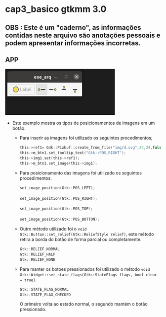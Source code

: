 # cap3_basico gtkmm 3.0

## OBS : Este é um "caderno", as informações contidas neste arquivo são anotações pessoais e podem apresentar informações incorretas.

## APP

![](img/app.gif)

* Este exemplo mostra os tipos de posicionamentos de imagens em um botão.

    * Para inserir as imagens foi utilizado os seguintes procedimentos;

        ~~~c
        this->ref1= Gdk::Pixbuf::create_from_file("img/d.svg",24,24,false);
        this->m_btn1.set_tooltip_text("Gtk::POS_RIGHT");
        this->img1.set(this->ref1);
        this->m_btn1.set_image(this->img1);
        ~~~

    * Para posicionamento das imagens foi utilizado os seguintes procedimentos.


        ~~~c
        set_image_position(Gtk::POS_LEFT);

        set_image_position(Gtk::POS_RIGHT);
        
        set_image_position(Gtk::POS_TOP);

        set_image_position(Gtk::POS_BOTTON);
        ~~~

    * Outro método utilizado foi o `void Gtk::Button::set_relief(Gtk::ReliefStyle relief)`, este método retira a borda do botão de forma parcial ou completamente.

        ~~~c
        Gtk::RELIEF_NORMAL
        Gtk::RELIEF_HALF
        Gtk::RELIEF_NONE
        ~~~

    * Para manter os botoes pressionados foi utilizado o método `void Gtk::Widget::set_state_flags(Gtk::StateFlags flags, bool clear = true)`.

        ~~~c
        Gtk::STATE_FLAG_NORMAL
        Gtk::STATE_FLAG_CHECKED
        ~~~

        O primeiro volta ao estado normal, o segundo mantém o botão pressionado.